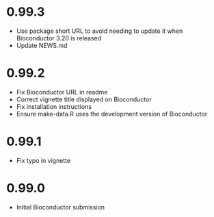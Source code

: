 0.99.3
======
* Use package short URL to avoid needing to update it when Bioconductor 3.20 is released
* Update NEWS.md

0.99.2
======
* Fix Bioconductor URL in readme
* Correct vignette title displayed on Bioconductor
* Fix installation instructions
* Ensure make-data.R uses the development version of Bioconductor

0.99.1
======
* Fix typo in vignette

0.99.0
======

* Initial Bioconductor submission
